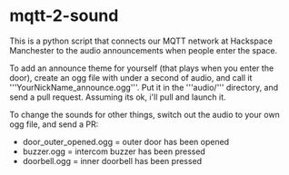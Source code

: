 mqtt-2-sound
============

This is a python script that connects our MQTT network at Hackspace Manchester to the audio announcements when people enter the space.

To add an announce theme for yourself (that plays when you enter the door), create an ogg file with under a second of audio, and call it '''YourNickName_announce.ogg'''.  Put it in the '''audio/''' directory, and send a pull request.  Assuming its ok, i'll pull and launch it.

To change the sounds for other things, switch out the audio to your own ogg file, and send a PR:
* door_outer_opened.ogg = outer door has been opened
* buzzer.ogg = intercom buzzer has been pressed
* doorbell.ogg = inner doorbell has been pressed
